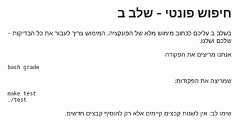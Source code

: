 <div dir="rtl" lang="he">

# חיפוש פונטי - שלב ב

בשלב ב עליכם לכתוב מימוש מלא של הפונקציה. 
המימוש צריך לעבור את כל הבדיקות - שלכם ושלנו.

אנחנו מריצים את הפקודה

<div dir='ltr'>

	bash grade

</div>

שמריצה את הפקודות:

<div dir='ltr'>

	make test
	./test

</div>

שימו לב: אין לשנות קבצים קיימים אלא רק להוסיף קבצים חדשים.

</div>